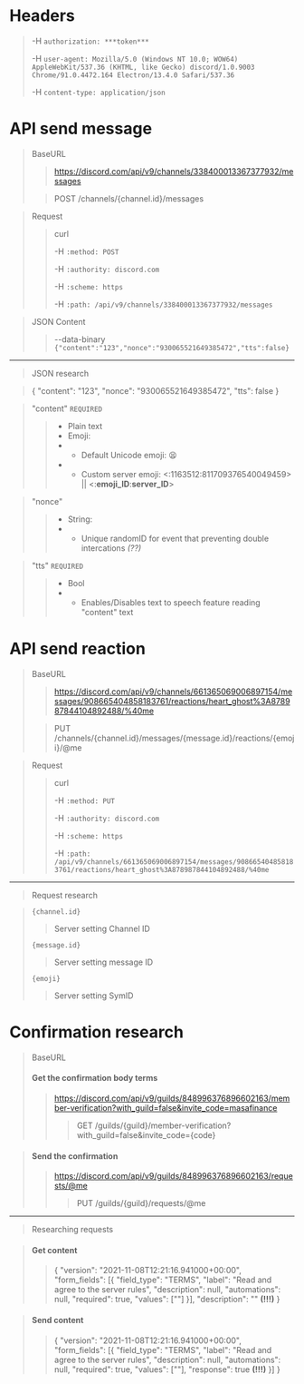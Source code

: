 # Headers
> 
> -H `authorization: ***token***`
> 
> -H `user-agent: Mozilla/5.0 (Windows NT 10.0; WOW64) AppleWebKit/537.36 (KHTML, like Gecko) discord/1.0.9003 Chrome/91.0.4472.164 Electron/13.4.0 Safari/537.36` 
> 
> -H `content-type: application/json`


# API send message 

> BaseURL
> > https://discord.com/api/v9/channels/338400013367377932/messages
> 
> > POST /channels/{channel.id}/messages

> Request
> 
> > curl
> >
> > -H `:method: POST` 
> >
> > -H `:authority: discord.com` 
> >
> > -H `:scheme: https` 
> >
> > -H `:path: /api/v9/channels/338400013367377932/messages`

> JSON Content
>
> > --data-binary `{"content":"123","nonce":"930065521649385472","tts":false}`

---------

> JSON research 

> {
	"content": "123",
	"nonce": "930065521649385472",
	"tts": false
}

> "content" `REQUIRED`
> > - Plain text
> > - Emoji:
> > - - Default Unicode emoji: 😫
> > - - Custom server emoji: <:1163512:811709376540049459> || <:**emoji_ID**:**server_ID**>

> "nonce"
> > - String:
> > - - Unique randomID for event that preventing double intercations *(??)*

> "tts" `REQUIRED`
> > - Bool
> > - - Enables/Disables text to speech feature reading "content" text


# API send reaction

> BaseURL
>
> > https://discord.com/api/v9/channels/661365069006897154/messages/908665404858183761/reactions/heart_ghost%3A878987844104892488/%40me
> 
> > PUT /channels/{channel.id}/messages/{message.id}/reactions/{emoji}/@me

> Request
>
> > curl 
> >
> > -H `:method: PUT` 
> >
> > -H `:authority: discord.com` 
> >
> > -H `:scheme: https` 
> >
> > -H `:path: /api/v9/channels/661365069006897154/messages/908665404858183761/reactions/heart_ghost%3A878987844104892488/%40me` 

---------

> Request research

> `{channel.id} `
> > Server setting Channel ID
> 
> `{message.id}`
> > Server setting message ID
> 
> `{emoji}`
> > Server setting SymID


# Confirmation research

> BaseURL
>
> #### Get the confirmation body terms
>
> > https://discord.com/api/v9/guilds/848996376896602163/member-verification?with_guild=false&invite_code=masafinance 
> > > GET /guilds/{guild}/member-verification?with_guild=false&invite_code={code}


> #### Send the confirmation
> 
> > https://discord.com/api/v9/guilds/848996376896602163/requests/@me
> > > PUT /guilds/{guild}/requests/@me

---------

> Researching requests
>

> #### Get content
> > {
	"version": "2021-11-08T12:21:16.941000+00:00",
	"form_fields": [{
		"field_type": "TERMS",
		"label": "Read and agree to the server rules",
		"description": null,
		"automations": null,
		"required": true,
		"values": [""]
	}],
	"description": "" **(!!!)**
}

> #### Send content
> > {
	"version": "2021-11-08T12:21:16.941000+00:00",
	"form_fields": [{
		"field_type": "TERMS",
		"label": "Read and agree to the server rules",
		"description": null,
		"automations": null,
		"required": true,
		"values": [""],
		"response": true **(!!!)**
	}]
}

